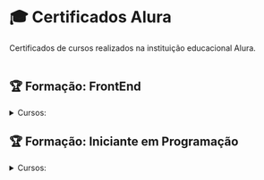 # :mortar_board: Certificados Alura
Certificados de cursos realizados na instituição educacional Alura.
<br><br>

## :trophy: Formação: FrontEnd
<details>
 <summary>Cursos:</summary>

   - Acessibilidade Web parte 1: Tornando seu FrontEnd Inclusivo  

   - JavaScript: Primeiros Passos com a Linguagem
   
</details>

## :trophy: Formação: Iniciante em Programação
<details>
 <summary>Cursos:</summary>

   - Git e Github: Controle e Compartilhe seu Código  

   - JavaScript para Web: Crie Páginas Dinâmicas

   - HTML5 e CSS3 parte 4: Avançando no CSS

   - HTML5 e CSS3 parte 3: Trabalhando com Formulários e Tabelas

   - HTML5 e CSS3 parte 2: Posicionamento, Listas e Navegação

   - HTML5 e CSS3 parte 1: A Primeira Página da Web

   - Linux I: Conhecendo e Utilizando o Terminal

   - Arquitetura de Computadores: Por Trás de como seu Programa Funciona

   - JCP2: Laços e Listas com Javascript

   - JCP1: Iniciando no JavaScript com Pong 
   
</details>
